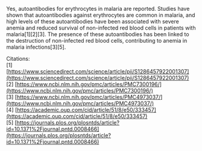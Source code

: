 Yes, autoantibodies for erythrocytes in malaria are reported. Studies have shown that autoantibodies against erythrocytes are common in malaria, and high levels of these autoantibodies have been associated with severe anemia and reduced survival of non-infected red blood cells in patients with malaria[1][2][3]. The presence of these autoantibodies has been linked to the destruction of non-infected red blood cells, contributing to anemia in malaria infections[3][5].  
  
Citations:  
[1] [https://www.sciencedirect.com/science/article/pii/S1286457922001307](https://www.sciencedirect.com/science/article/pii/S1286457922001307)  
[2] [https://www.ncbi.nlm.nih.gov/pmc/articles/PMC7300196/](https://www.ncbi.nlm.nih.gov/pmc/articles/PMC7300196/)  
[3] [https://www.ncbi.nlm.nih.gov/pmc/articles/PMC4973037/](https://www.ncbi.nlm.nih.gov/pmc/articles/PMC4973037/)  
[4] [https://academic.oup.com/cid/article/51/8/e50/333457](https://academic.oup.com/cid/article/51/8/e50/333457)  
[5] [https://journals.plos.org/plosntds/article?id=10.1371%2Fjournal.pntd.0008466](https://journals.plos.org/plosntds/article?id=10.1371%2Fjournal.pntd.0008466)